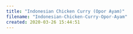 ```yaml
---
title: "Indonesian Chicken Curry (Opor Ayam)"
filename: "Indonesian-Chicken-Curry-Opor-Ayam"
created: 2020-03-26 15:44:51
---
```

